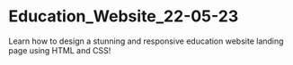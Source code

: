# Education_Website_22-05-23
Learn how to design a stunning and responsive education website landing page using HTML and CSS!
